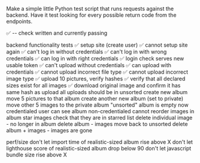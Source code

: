 Make a simple little Python test script that runs requests against the backend.
Have it test looking for every possible return code from the endpoints.

✅ -- check written and currently passing

backend functionality tests
    ✅ setup site (create user)
    ✅ cannot setup site again
    ✅ can't log in without credentials
    ✅ can't log in with wrong credentials
    ✅ can log in with right credentials
    ✅ login check serves new usable token
    ✅ can't upload without credentials
    ✅ can upload with credentials
    ✅ cannot upload incorrect file type
    ✅ cannot upload incorrect image type
    ✅ upload 10 pictures, verify hashes
    ✅ verify that all declared sizes exist for all images
    ✅ download original image and confirm it has same hash as upload
    all uploads should be in unsorted
    create new album
    move 5 pictures to that album
    create another new album (set to private)
    move other 5 images to the private album
    "unsorted" album is empty now
    credentialed user can see album
    non-credentialed cannot
    reorder images in album
    star images
    check that they are in starred list
    delete individual image
        - no longer in album
    delete album
        - images move back to unsorted
    delete album + images
        - images are gone

perf/size
    don't let import time of realistic-sized album rise above X
    don't let lighthouse score of realistic-sized album drop below 90
    don't let javascript bundle size rise above X
